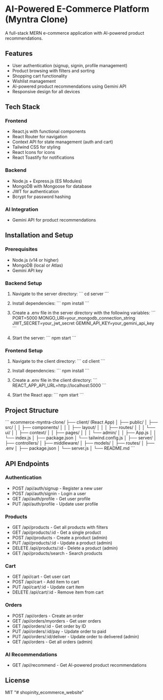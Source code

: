 # AI-Powered E-Commerce Platform (Myntra Clone)

A full-stack MERN e-commerce application with AI-powered product recommendations.

## Features

- User authentication (signup, signin, profile management)
- Product browsing with filters and sorting
- Shopping cart functionality
- Wishlist management
- AI-powered product recommendations using Gemini API
- Responsive design for all devices

## Tech Stack

### Frontend
- React.js with functional components
- React Router for navigation
- Context API for state management (auth and cart)
- Tailwind CSS for styling
- React Icons for icons
- React Toastify for notifications

### Backend
- Node.js + Express.js (ES Modules)
- MongoDB with Mongoose for database
- JWT for authentication
- Bcrypt for password hashing

### AI Integration
- Gemini API for product recommendations

## Installation and Setup

### Prerequisites
- Node.js (v14 or higher)
- MongoDB (local or Atlas)
- Gemini API key

### Backend Setup

1. Navigate to the server directory:
\`\`\`
cd server
\`\`\`

2. Install dependencies:
\`\`\`
npm install
\`\`\`

3. Create a .env file in the server directory with the following variables:
\`\`\`
PORT=5000
MONGO_URI=your_mongodb_connection_string
JWT_SECRET=your_jwt_secret
GEMINI_API_KEY=your_gemini_api_key
\`\`\`

4. Start the server:
\`\`\`
npm start
\`\`\`

### Frontend Setup

1. Navigate to the client directory:
\`\`\`
cd client
\`\`\`

2. Install dependencies:
\`\`\`
npm install
\`\`\`

3. Create a .env file in the client directory:
\`\`\`
REACT_APP_API_URL=http://localhost:5000
\`\`\`

4. Start the React app:
\`\`\`
npm start
\`\`\`

## Project Structure

\`\`\`
ecommerce-myntra-clone/
├── client/ (React App)
│   ├── public/
│   ├── src/
│   │   ├── components/
│   │   │   ├── layout/
│   │   │   ├── routes/
│   │   │   └── ui/
│   │   ├── context/
│   │   ├── pages/
│   │   │   └── admin/
│   │   ├── App.js
│   │   └── index.js
│   ├── package.json
│   └── tailwind.config.js
│
├── server/
│   ├── controllers/
│   ├── middleware/
│   ├── models/
│   ├── routes/
│   ├── .env
│   ├── package.json
│   └── server.js
│
└── README.md
\`\`\`

## API Endpoints

### Authentication
- POST /api/auth/signup - Register a new user
- POST /api/auth/signin - Login a user
- GET /api/auth/profile - Get user profile
- PUT /api/auth/profile - Update user profile

### Products
- GET /api/products - Get all products with filters
- GET /api/products/:id - Get a single product
- POST /api/products - Create a product (admin)
- PUT /api/products/:id - Update a product (admin)
- DELETE /api/products/:id - Delete a product (admin)
- GET /api/products/search - Search products

### Cart
- GET /api/cart - Get user cart
- POST /api/cart - Add item to cart
- PUT /api/cart/:id - Update cart item
- DELETE /api/cart/:id - Remove item from cart

### Orders
- POST /api/orders - Create an order
- GET /api/orders/myorders - Get user orders
- GET /api/orders/:id - Get order by ID
- PUT /api/orders/:id/pay - Update order to paid
- PUT /api/orders/:id/deliver - Update order to delivered (admin)
- GET /api/orders - Get all orders (admin)

### AI Recommendations
- GET /api/recommend - Get AI-powered product recommendations

## License
MIT
"# shopinity_ecommerce_website" 
